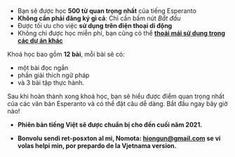 - Bạn sẽ được học **500 từ quan trọng nhất** của tiếng Esperanto
- **Không cần phải đăng ký gì cả**: Chỉ cần bấm nút *Bắt đầu*
- Được tối ưu cho việc **sử dụng trên điện thoại di động**
- Không chỉ được học miễn phí, bạn cũng có thể **[thoải mái sử dụng trong các dự án khác](https://github.com/Esperanto/kurso-zagreba-metodo)**

Khoá học bao gồm **12 bài**, mỗi bài sẽ có:

- một bài đọc ngắn
- phần giải thích ngữ pháp
- và 3 bài tập thực hành.

Sau khi hoàn thành xong khoá học, bạn sẽ hiểu được điểm quan trọng nhất của các văn bản Esperanto và có thể đặt câu dễ dàng. Bắt đầu ngay bây giờ nào!

- **Phiên bản tiếng Việt sẽ được chuẩn bị cho đến cuối năm 2021.**

- **Bonvolu sendi ret-posxton al mi, Nomota: hiongun@gmail.com se vi volas helpi min, por prepardo de la Vjetnama version.**

